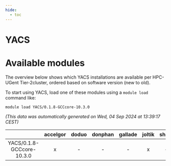 ```yaml
---
hide:
  - toc
---
```


YACS
====

# Available modules


The overview below shows which YACS installations are available per HPC-UGent Tier-2cluster, ordered based on software version (new to old).

To start using YACS, load one of these modules using a `module load` command like:

```shell
module load YACS/0.1.8-GCCcore-10.3.0
```

*(This data was automatically generated on Wed, 04 Sep 2024 at 13:39:17 CEST)*  

| |accelgor|doduo|donphan|gallade|joltik|shinx|skitty|
| :---: | :---: | :---: | :---: | :---: | :---: | :---: | :---: |
|YACS/0.1.8-GCCcore-10.3.0|x|-|-|-|x|-|-|
